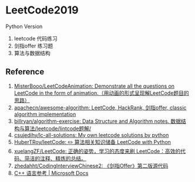 # LeetCode2019

Python Version

1. leetcode 代码练习
2. 剑指offer 练习题
3. 算法与数据结构

## Reference
1. [MisterBooo/LeetCodeAnimation: Demonstrate all the questions on LeetCode in the form of animation.（用动画的形式呈现解LeetCode题目的思路）](https://github.com/MisterBooo/LeetCodeAnimation)
2. [apachecn/awesome-algorithm: LeetCode, HackRank, 剑指offer, classic algorithm implementation](https://github.com/apachecn/awesome-algorithm)
3. [billryan/algorithm-exercise: Data Structure and Algorithm notes. 数据结构与算法/leetcode/lintcode题解/](https://github.com/billryan/algorithm-exercise)
4. [csujedihy/lc-all-solutions: My own leetcode solutions by python](https://github.com/csujedihy/lc-all-solutions)
5. [HuberTRoy/leetCode: :pencil2: 算法相关知识储备 LeetCode with Python](https://github.com/HuberTRoy/leetCode)
6. [xuelangZF/LeetCode: 正确的姿势，学习的态度来刷 LeetCode：高效的代码、简洁的注释、精炼的总结。](https://github.com/xuelangZF/LeetCode)
7. [zhedahht/CodingInterviewChinese2: 《剑指Offer》第二版源代码](https://github.com/zhedahht/CodingInterviewChinese2)
8. [C++ 语言参考 | Microsoft Docs](https://docs.microsoft.com/zh-cn/cpp/cpp/cpp-language-reference?view=vs-2017)

